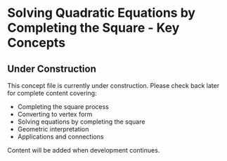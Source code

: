 # Solving Quadratic Equations by Completing the Square - Key Concepts

## Under Construction

This concept file is currently under construction. Please check back later for complete content covering:

- Completing the square process
- Converting to vertex form
- Solving equations by completing the square
- Geometric interpretation
- Applications and connections

Content will be added when development continues.